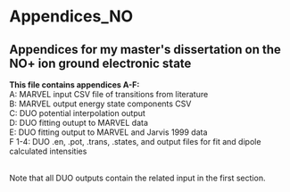 # Appendices_NO 
## Appendices for my master's dissertation on the NO+ ion ground electronic state

**This file contains appendices A-F:** <br>
A: MARVEL input CSV file of transitions from literature <br>
B: MARVEL output energy state components CSV <br>
C: DUO potential interpolation output <br>
D: DUO fitting outupt to MARVEL data <br>
E: DUO fitting output to MARVEL and Jarvis 1999 data <br>
F 1-4: DUO .en, .pot, .trans, .states, and output files for fit and dipole calculated intensities <br>

<br>
Note that all DUO outputs contain the related input in the first section. 

